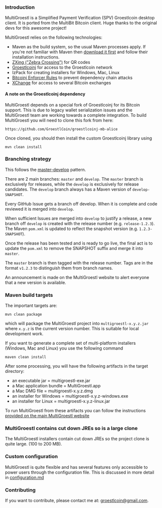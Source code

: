### Introduction

MultiGroestl is a Simplified Payment Verification (SPV) Groestlcoin desktop client.
It is ported from the MultiBit Bitcoin client. Huge thanks to the original devs for this awesome project!

MultiGroestl relies on the following technologies:

* Maven as the build system, so the usual Maven processes apply. If you're not familiar
with Maven then [download it first](http://maven.apache.org) and follow their installation instructions.
* [ZXing ("Zebra Crossing")](https://code.google.com/p/zxing/) for QR codes
* [Groestlcoinj](https://github.com/GroestlCoin/groestlcoinj-mb-alice) for access to the Groestlcoin network
* IzPack for creating installers for Windows, Mac, Linux
* [Bitcoinj Enforcer Rules](https://github.com/gary-rowe/BitcoinjEnforcerRules) to prevent dependency chain attacks
* [XChange](https://github.com/timmolter/XChange) for access to several Bitcoin exchanges

#### A note on the Groestlcoinj dependency

MultiGroestl depends on a special fork of Groestlcoinj for its Bitcoin support. This is due to legacy wallet serialization issues
and the MultiGroestl team are working towards a complete integration. To build MultiGroestl you will need to clone this fork from
here:
```
https://github.com/GroestlCoin/groestlcoinj-mb-alice
```

Once cloned, you should then install the custom Groestlcoinj library using

```
mvn clean install
```

### Branching strategy

This follows the  [master-develop](http://nvie.com/posts/a-successful-git-branching-model/) pattern.

There are 2 main branches: `master` and `develop`. The `master` branch is exclusively for releases, while the `develop`
is exclusively for release candidates. The `develop` branch always has a Maven version of `develop-SNAPSHOT`.

Every GitHub Issue gets a branch off develop. When it is complete and code reviewed it is merged into `develop`.

When sufficient Issues are merged into `develop` to justify a release, a new branch off `develop` is created with the release number (e.g. `release-1.2.3`).
The Maven `pom.xml` is updated to reflect the snapshot version (e.g. `1.2.3-SNAPSHOT`).

Once the release has been tested and is ready to go live, the final act is to update the `pom.xml` to remove the SNAPSHOT suffix and merge it into `master`.

The `master` branch is then tagged with the release number. Tags are in the format `v1.2.3` to distinguish them from branch names.

An announcement is made on the MultiGroestl website to alert everyone that a new version is available.

### Maven build targets

The important targets are:

```
mvn clean package
```

which will package the MultiGroestl project into `multigroestl-x.y.z.jar` where `x.y.z` is the current version
number. This is suitable for local development work.

If you want to generate a complete set of multi-platform installers (Windows, Mac and Linux) you 
use the following command

```
maven clean install
```

After some processing, you will have the following artifacts in the target directory:

* an executable jar = multigroestl-exe.jar
* a Mac application bundle = MultiGroestl.app
* a Mac DMG file = multigroestl-x.y.z.dmg
* an installer for Windows = multigroestl-x.y.z-windows.exe
* an installer for Linux = multigroestl-x.y.z-linux.jar

To run MultiGroestl from these artifacts you can follow the instructions [provided on the main MultiGroestl
website](https://groestlcoin.org/help.html)

### MultiGroestl contains cut down JREs so is a large clone

The MultiGroestl installers contain cut down JREs so the project clone is quite large.
(100 to 200 MB).

### Custom configuration

MultiGroestl is quite flexible and has several features only accessible to power users through the configuration file. This
is discussed in more detail in [configuration.md](configuration.md)

### Contributing

If you want to contribute, please contact me at: [groestlcoin@gmail.com](mailto:groestlcoin@gmail.com).
